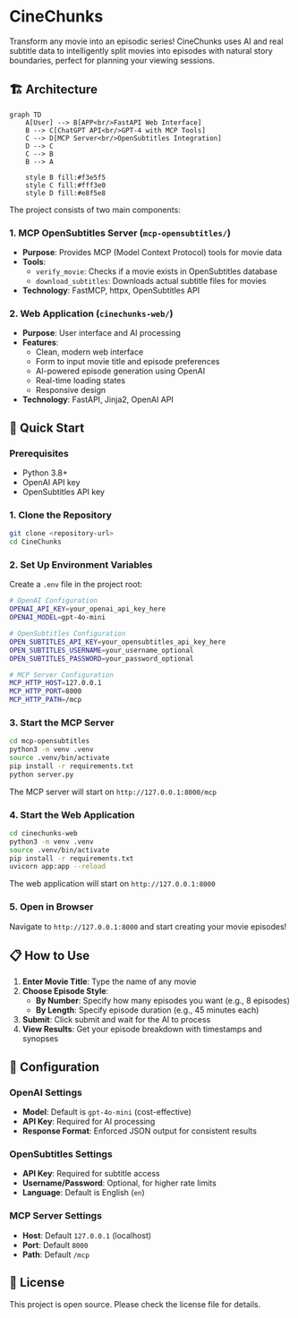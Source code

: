 # CineChunks

Transform any movie into an episodic series! CineChunks uses AI and real subtitle data to intelligently split movies into episodes with natural story boundaries, perfect for planning your viewing sessions.

## 🏗️ Architecture

```mermaid
graph TD
    A[User] --> B[APP<br/>FastAPI Web Interface]
    B --> C[ChatGPT API<br/>GPT-4 with MCP Tools]
    C --> D[MCP Server<br/>OpenSubtitles Integration]
    D --> C
    C --> B
    B --> A
    
    style B fill:#f3e5f5
    style C fill:#fff3e0
    style D fill:#e8f5e8
```

The project consists of two main components:

### 1. MCP OpenSubtitles Server (`mcp-opensubtitles/`)
- **Purpose**: Provides MCP (Model Context Protocol) tools for movie data
- **Tools**:
  - `verify_movie`: Checks if a movie exists in OpenSubtitles database
  - `download_subtitles`: Downloads actual subtitle files for movies
- **Technology**: FastMCP, httpx, OpenSubtitles API

### 2. Web Application (`cinechunks-web/`)
- **Purpose**: User interface and AI processing
- **Features**:
  - Clean, modern web interface
  - Form to input movie title and episode preferences
  - AI-powered episode generation using OpenAI
  - Real-time loading states
  - Responsive design
- **Technology**: FastAPI, Jinja2, OpenAI API

## 🚀 Quick Start

### Prerequisites
- Python 3.8+
- OpenAI API key
- OpenSubtitles API key

### 1. Clone the Repository
```bash
git clone <repository-url>
cd CineChunks
```

### 2. Set Up Environment Variables
Create a `.env` file in the project root:

```bash
# OpenAI Configuration
OPENAI_API_KEY=your_openai_api_key_here
OPENAI_MODEL=gpt-4o-mini

# OpenSubtitles Configuration
OPEN_SUBTITLES_API_KEY=your_opensubtitles_api_key_here
OPEN_SUBTITLES_USERNAME=your_username_optional
OPEN_SUBTITLES_PASSWORD=your_password_optional

# MCP Server Configuration
MCP_HTTP_HOST=127.0.0.1
MCP_HTTP_PORT=8000
MCP_HTTP_PATH=/mcp
```

### 3. Start the MCP Server
```bash
cd mcp-opensubtitles
python3 -m venv .venv
source .venv/bin/activate 
pip install -r requirements.txt
python server.py
```

The MCP server will start on `http://127.0.0.1:8000/mcp`

### 4. Start the Web Application
```bash
cd cinechunks-web
python3 -m venv .venv
source .venv/bin/activate 
pip install -r requirements.txt
uvicorn app:app --reload
```

The web application will start on `http://127.0.0.1:8000`

### 5. Open in Browser
Navigate to `http://127.0.0.1:8000` and start creating your movie episodes!

## 📋 How to Use

1. **Enter Movie Title**: Type the name of any movie
2. **Choose Episode Style**:
   - **By Number**: Specify how many episodes you want (e.g., 8 episodes)
   - **By Length**: Specify episode duration (e.g., 45 minutes each)
3. **Submit**: Click submit and wait for the AI to process
4. **View Results**: Get your episode breakdown with timestamps and synopses

## 🔧 Configuration

### OpenAI Settings
- **Model**: Default is `gpt-4o-mini` (cost-effective)
- **API Key**: Required for AI processing
- **Response Format**: Enforced JSON output for consistent results

### OpenSubtitles Settings
- **API Key**: Required for subtitle access
- **Username/Password**: Optional, for higher rate limits
- **Language**: Default is English (`en`)

### MCP Server Settings
- **Host**: Default `127.0.0.1` (localhost)
- **Port**: Default `8000`
- **Path**: Default `/mcp`

## 📄 License

This project is open source. Please check the license file for details.